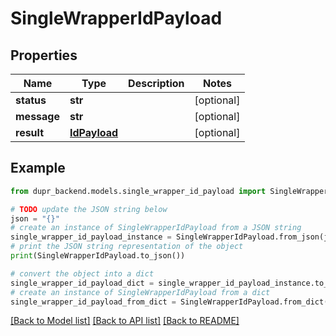 # SingleWrapperIdPayload


## Properties

Name | Type | Description | Notes
------------ | ------------- | ------------- | -------------
**status** | **str** |  | [optional] 
**message** | **str** |  | [optional] 
**result** | [**IdPayload**](IdPayload.md) |  | [optional] 

## Example

```python
from dupr_backend.models.single_wrapper_id_payload import SingleWrapperIdPayload

# TODO update the JSON string below
json = "{}"
# create an instance of SingleWrapperIdPayload from a JSON string
single_wrapper_id_payload_instance = SingleWrapperIdPayload.from_json(json)
# print the JSON string representation of the object
print(SingleWrapperIdPayload.to_json())

# convert the object into a dict
single_wrapper_id_payload_dict = single_wrapper_id_payload_instance.to_dict()
# create an instance of SingleWrapperIdPayload from a dict
single_wrapper_id_payload_from_dict = SingleWrapperIdPayload.from_dict(single_wrapper_id_payload_dict)
```
[[Back to Model list]](../README.md#documentation-for-models) [[Back to API list]](../README.md#documentation-for-api-endpoints) [[Back to README]](../README.md)


